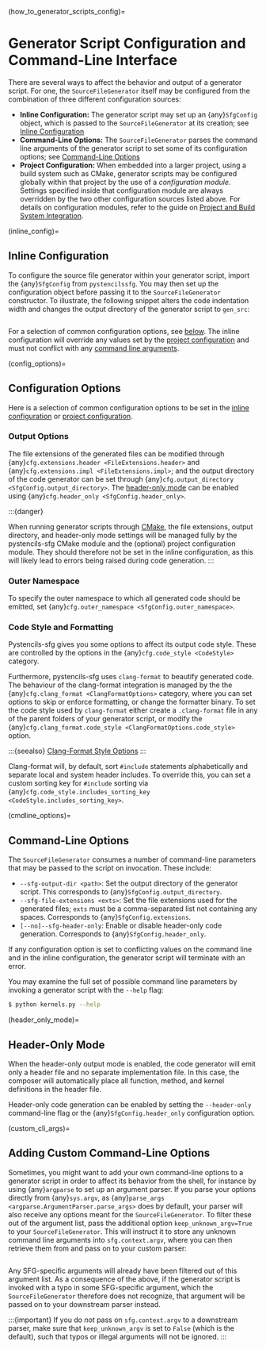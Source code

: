 
(how_to_generator_scripts_config)=
# Generator Script Configuration and Command-Line Interface

There are several ways to affect the behavior and output of a generator script.
For one, the `SourceFileGenerator` itself may be configured from the combination of three
different configuration sources:

- **Inline Configuration:** The generator script may set up an {any}`SfgConfig` object,
  which is passed to the `SourceFileGenerator` at its creation; see [Inline Configuration](#inline_config)
- **Command-Line Options:** The `SourceFileGenerator` parses the command line arguments of
  the generator script to set some of its configuration options; see [Command-Line Options](#cmdline_options)
- **Project Configuration:** When embedded into a larger project, using a build system such as CMake, generator scripts
  may be configured globally within that project by the use of a *configuration module*.
  Settings specified inside that configuration module are always overridden by the two other configuration sources listed above.
  For details on configuration modules, refer to the guide on [Project and Build System Integration](#guide_project_integration).

(inline_config)=
## Inline Configuration

To configure the source file generator within your generator script, import the {any}`SfgConfig` from `pystencilssfg`.
You may then set up the configuration object before passing it to the `SourceFileGenerator` constructor.
To illustrate, the following snippet alters the code indentation width and changes the output directory
of the generator script to `gen_src`:

```{literalinclude} examples/guide_generator_scripts/inline_config/kernels.py
```

For a selection of common configuration options, see [below](#config_options).
The inline configuration will override any values set by the [project configuration](#config_module)
and must not conflict with any [command line arguments](#custom_cli_args).

(config_options)=
## Configuration Options

Here is a selection of common configuration options to be set in the [inline configuration](#inline_config) or
[project configuration](#config_module).

### Output Options

The file extensions of the generated files can be modified through
{any}`cfg.extensions.header <FileExtensions.header>`
and {any}`cfg.extensions.impl <FileExtensions.impl>`;
and the output directory of the code generator can be set through {any}`cfg.output_directory <SfgConfig.output_directory>`.
The [header-only mode](#header_only_mode) can be enabled using {any}`cfg.header_only <SfgConfig.header_only>`.

:::{danger}

When running generator scripts through [CMake](#cmake_integration), the file extensions,
output directory, and header-only mode settings will be managed fully by the pystencils-sfg
CMake module and the (optional) project configuration module.
They should therefore not be set in the inline configuration,
as this will likely lead to errors being raised during code generation.
:::

### Outer Namespace

To specify the outer namespace to which all generated code should be emitted,
set {any}`cfg.outer_namespace <SfgConfig.outer_namespace>`.

### Code Style and Formatting

Pystencils-sfg gives you some options to affect its output code style.
These are controlled by the options in the {any}`cfg.code_style <CodeStyle>` category.

Furthermore, pystencils-sfg uses `clang-format` to beautify generated code.
The behaviour of the clang-format integration is managed by the
the {any}`cfg.clang_format <ClangFormatOptions>` category,
where you can set options to skip or enforce formatting,
or change the formatter binary.
To set the code style used by `clang-format` either create a `.clang-format` file
in any of the parent folders of your generator script,
or modify the {any}`cfg.clang_format.code_style <ClangFormatOptions.code_style>` option.

:::{seealso}
[Clang-Format Style Options](https://clang.llvm.org/docs/ClangFormatStyleOptions.html)
:::

Clang-format will, by default, sort `#include` statements alphabetically and separate
local and system header includes.
To override this, you can set a custom sorting key for `#include` sorting via
{any}`cfg.code_style.includes_sorting_key <CodeStyle.includes_sorting_key>`.

(cmdline_options)=
## Command-Line Options

The `SourceFileGenerator` consumes a number of command-line parameters that may be passed to the script
on invocation. These include:

- `--sfg-output-dir <path>`: Set the output directory of the generator script. This corresponds to {any}`SfgConfig.output_directory`.
- `--sfg-file-extensions <exts>`: Set the file extensions used for the generated files;
  `exts` must be a comma-separated list not containing any spaces. Corresponds to {any}`SfgConfig.extensions`.
- `[--no]--sfg-header-only`: Enable or disable header-only code generation. Corresponds to {any}`SfgConfig.header_only`.

If any configuration option is set to conflicting values on the command line and in the inline configuration,
the generator script will terminate with an error.

You may examine the full set of possible command line parameters by invoking a generator script
with the `--help` flag:

```bash
$ python kernels.py --help
```

(header_only_mode)=
## Header-Only Mode

When the header-only output mode is enabled,
the code generator will emit only a header file and no separate implementation file.
In this case, the composer will automatically place all function, method,
and kernel definitions in the header file.

Header-only code generation can be enabled by setting the `--header-only` command-line flag
or the {any}`SfgConfig.header_only` configuration option.

(custom_cli_args)=
## Adding Custom Command-Line Options

Sometimes, you might want to add your own command-line options to a generator script
in order to affect its behavior from the shell,
for instance by using {any}`argparse` to set up an argument parser.
If you parse your options directly from {any}`sys.argv`,
as {any}`parse_args <argparse.ArgumentParser.parse_args>` does by default,
your parser will also receive any options meant for the `SourceFileGenerator`.
To filter these out of the argument list,
pass the additional option `keep_unknown_argv=True` to your `SourceFileGenerator`.
This will instruct it to store any unknown command line arguments into `sfg.context.argv`,
where you can then retrieve them from and pass on to your custom parser:

```{literalinclude} examples/guide_generator_scripts/custom_cmdline_args/kernels.py
```

Any SFG-specific arguments will already have been filtered out of this argument list.
As a consequence of the above, if the generator script is invoked with a typo in some SFG-specific argument,
which the `SourceFileGenerator` therefore does not recognize,
that argument will be passed on to your downstream parser instead.

:::{important}
If you do *not* pass on `sfg.context.argv` to a downstream parser, make sure that `keep_unknown_argv` is set to
`False` (which is the default), such that typos or illegal arguments will not be ignored.
:::
